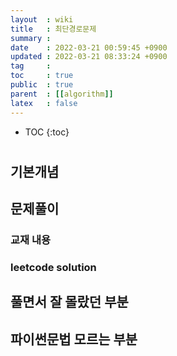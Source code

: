 ```yaml
---
layout  : wiki
title   : 최단경로문제
summary : 
date    : 2022-03-21 00:59:45 +0900
updated : 2022-03-21 08:33:24 +0900
tag     : 
toc     : true
public  : true
parent  : [[algorithm]] 
latex   : false
---
```

* TOC
{:toc}

# 
## 기본개념 

## 문제풀이  
### 교재 내용

### leetcode solution

## 풀면서 잘 몰랐던 부분 

## 파이썬문법 모르는 부분 

